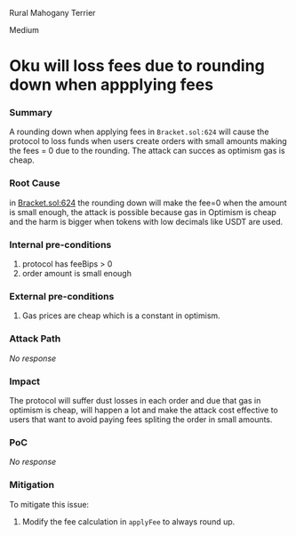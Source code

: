 Rural Mahogany Terrier

Medium

# Oku will loss fees due to rounding down when appplying fees

### Summary

A rounding down when applying fees in `Bracket.sol:624` will cause the protocol to loss funds when users create orders with small amounts making the fees = 0 due to the rounding. The attack can succes as optimism gas is cheap. 

### Root Cause

in [Bracket.sol:624](https://github.com/sherlock-audit/2024-11-oku/blob/main/oku-custom-order-types/contracts/automatedTrigger/Bracket.sol#L624) the rounding down will make the fee=0 when the amount is small enough, the attack is possible because gas in Optimism is cheap and the harm is bigger when tokens with low decimals like USDT are used.

### Internal pre-conditions

1. protocol has feeBips > 0
2. order amount is small enough

### External pre-conditions

1. Gas prices are cheap which is a constant in optimism.

### Attack Path

_No response_

### Impact

The protocol will suffer dust losses in each order and due that gas in optimism is cheap, will happen a lot and make the attack cost effective to users that want to avoid paying fees spliting the order in small amounts. 

### PoC

_No response_

### Mitigation

To mitigate this issue:

1. Modify the fee calculation in `applyFee` to always round up.

